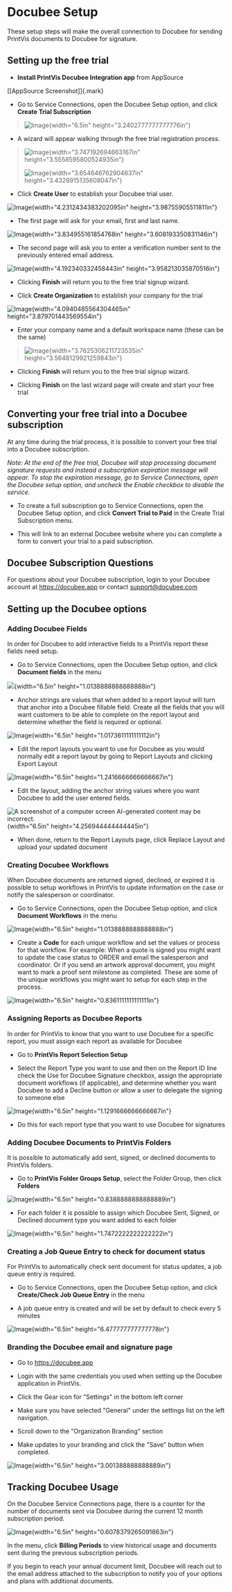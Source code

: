 # Docubee Setup

These setup steps will make the overall connection to Docubee for
sending PrintVis documents to Docubee for signature.

## Setting up the free trial

-   **Install PrintVis Docubee Integration app** from AppSource

[\[AppSource Screenshot\]]{.mark}

-   Go to Service Connections, open the Docubee Setup option, and click
    **Create Trial Subscription**

> ![Image](..SetupAssets/image1.png){width="6.5in"
> height="3.2402777777777776in"}

-   A wizard will appear walking through the free trial registration
    process.

> ![Image](..SetupAssets/image2.png){width="3.747192694663167in"
> height="3.5558595800524935in"}
>
> ![Image](..SetupAssets/image3.png){width="3.654646762904637in"
> height="3.4328915135608047in"}

-   Click **Create User** to establish your Docubee trial user.

![Image](..SetupAssets/image4.png){width="4.2312434383202095in"
height="3.98755905511811in"}

-   The first page will ask for your email, first and last name.

![Image](..SetupAssets/image5.png){width="3.834955161854768in"
height="3.608193350831146in"}

-   The second page will ask you to enter a verification number sent to
    the previously entered email address.

![Image](..SetupAssets/image6.png){width="4.192340332458443in"
height="3.958213035870516in"}

-   Clicking **Finish** will return you to the free trial signup wizard.

-   Click **Create Organization** to establish your company for the
    trial

![Image](..SetupAssets/image7.png){width="4.0940485564304465in"
height="3.879701443569554in"}

-   Enter your company name and a default workspace name (these can be
    the same)

> ![Image](..SetupAssets/image8.png){width="3.7625306211723535in"
> height="3.5648129921259843in"}

-   Clicking **Finish** will return you to the free trial signup wizard.

-   Clicking **Finish** on the last wizard page will create and start
    your free trial

## Converting your free trial into a Docubee subscription

At any time during the trial process, it is possible to convert your
free trial into a Docubee subscription.

*Note: At the end of the free trial, Docubee will stop processing
document signature requests and instead a subscription expiration
message will appear. To stop the expiration message, go to Service
Connections, open the Docubee setup option, and uncheck the Enable
checkbox to disable the service.*

-   To create a full subscription go to Service Connections, open the
    Docubee Setup option, and click **Convert Trial to Paid** in the
    Create Trial Subscription menu.

-   This will link to an external Docubee website where you can complete
    a form to convert your trial to a paid subscription.

## Docubee Subscription Questions

For questions about your Docubee subscription, login to your Docubee
account at <https://docubee.app> or contact support@docubee.com

## Setting up the Docubee options

### Adding Docubee Fields

In order for Docubee to add interactive fields to a PrintVis report
these fields need setup.

-   Go to Service Connections, open the Docubee Setup option, and click
    **Document fields** in the menu

![](..SetupAssets/image9.png){width="6.5in"
height="1.0138888888888888in"}

-   Anchor strings are values that when added to a report layout will
    turn that anchor into a Docubee fillable field. Create all the
    fields that you will want customers to be able to complete on the
    report layout and determine whether the field is required or
    optional.

![Image](..SetupAssets/image10.png){width="6.5in"
height="1.0173611111111112in"}

-   Edit the report layouts you want to use for Docubee as you would
    normally edit a report layout by going to Report Layouts and
    clicking Export Layout

![Image](..SetupAssets/image11.png){width="6.5in"
height="1.2416666666666667in"}

-   Edit the layout, adding the anchor string values where you want
    Docubee to add the user entered fields.

![A screenshot of a computer screen AI-generated content may be
incorrect.](..SetupAssets/image12.png){width="6.5in"
height="4.256944444444445in"}

-   When done, return to the Report Layouts page, click Replace Layout
    and upload your updated document

### Creating Docubee Workflows

When Docubee documents are returned signed, declined, or expired it is
possible to setup workflows in PrintVis to update information on the
case or notify the salesperson or coordinator.

-   Go to Service Connections, open the Docubee Setup option, and click
    **Document Workflows** in the menu

![Image](..SetupAssets/image9.png){width="6.5in"
height="1.0138888888888888in"}

-   Create a **Code** for each unique workflow and set the values or
    process for that workflow. For example: When a quote is signed you
    might want to update the case status to ORDER and email the
    salesperson and coordinator. Or if you send an artwork approval
    document, you might want to mark a proof sent milestone as
    completed. These are some of the unique workflows you might want to
    setup for each step in the process.

![Image](..SetupAssets/image13.png){width="6.5in"
height="0.8361111111111111in"}

### Assigning Reports as Docubee Reports

In order for PrintVis to know that you want to use Docubee for a
specific report, you must assign each report as available for Docubee

-   Go to **PrintVis Report Selection Setup**

-   Select the Report Type you want to use and then on the Report ID
    line check the Use for Docubee Signature checkbox, assign the
    appropriate document workflows (if applicable), and determine
    whether you want Docubee to add a Decline button or allow a user to
    delegate the signing to someone else

![Image](..SetupAssets/image14.png){width="6.5in"
height="1.1291666666666667in"}

-   Do this for each report type that you want to use Docubee for
    signatures

### Adding Docubee Documents to PrintVis Folders

It is possible to automatically add sent, signed, or declined documents
to PrintVis folders.

-   Go to **PrintVis Folder Groups Setup**, select the Folder Group,
    then click **Folders**

![Image](..SetupAssets/image15.png){width="6.5in"
height="0.8388888888888889in"}

-   For each folder it is possible to assign which Docubee Sent, Signed,
    or Declined document type you want added to each folder

![Image](..SetupAssets/image16.png){width="6.5in"
height="1.7472222222222222in"}

### Creating a Job Queue Entry to check for document status

For PrintVis to automatically check sent document for status updates, a
job queue entry is required.

-   Go to Service Connections, open the Docubee Setup option, and click
    **Create/Check Job Queue Entry** in the menu

-   A job queue entry is created and will be set by default to check
    every 5 minutes

![Image](..SetupAssets/image17.png){width="6.5in"
height="6.477777777777778in"}

### Branding the Docubee email and signature page

-   Go to <https://docubee.app>

-   Login with the same credentials you used when setting up the Docubee
    application in PrintVis.

-   Click the Gear icon for "Settings" in the bottom left corner

-   Make sure you have selected "General" under the settings list on the
    left navigation.

-   Scroll down to the "Organization Branding" section

-   Make updates to your branding and click the "Save" button when
    completed.

![Image](..SetupAssets/image18.png){width="6.5in"
height="3.001388888888889in"}

## Tracking Docubee Usage

On the Docubee Service Connections page, there is a counter for the
number of documents sent via Docubee during the current 12 month
subscription period.

![Image](..SetupAssets/image1.png){width="6.5in"
height="0.6078379265091863in"}

In the menu, click **Billing Periods** to view historical usage and
documents sent during the previous subscription periods.

If you begin to reach your annual document limit, Docubee will reach out
to the email address attached to the subscription to notify you of your
options and plans with additional documents.
